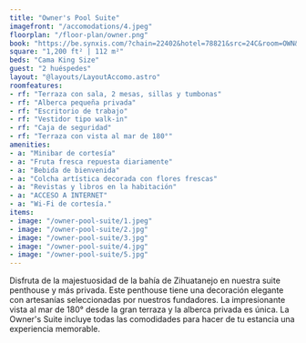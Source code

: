 ```yaml
---
title: "Owner's Pool Suite"
imagefront: "/accomodations/4.jpeg"
floorplan: "/floor-plan/owner.png"
book: "https://be.synxis.com/?chain=22402&hotel=78821&src=24C&room=OWN&locale=es-ES"
square: "1,200 ft² | 112 m²"
beds: "Cama King Size"
guest: "2 huéspedes"
layout: "@layouts/LayoutAccomo.astro"
roomfeatures:
- rf: "Terraza con sala, 2 mesas, sillas y tumbonas"
- rf: "Alberca pequeña privada"
- rf: "Escritorio de trabajo"
- rf: "Vestidor tipo walk-in"
- rf: "Caja de seguridad"
- rf: "Terraza con vista al mar de 180°"
amenities:
- a: "Minibar de cortesía"
- a: "Fruta fresca repuesta diariamente"
- a: "Bebida de bienvenida"
- a: "Colcha artística decorada con flores frescas"
- a: "Revistas y libros en la habitación"
- a: "ACCESO A INTERNET"
- a: "Wi-Fi de cortesía."
items:
- image: "/owner-pool-suite/1.jpeg"
- image: "/owner-pool-suite/2.jpg"
- image: "/owner-pool-suite/3.jpg"
- image: "/owner-pool-suite/4.jpg"
- image: "/owner-pool-suite/5.jpg"
---
```

Disfruta de la majestuosidad de la bahía de Zihuatanejo en nuestra suite penthouse y más privada. Este penthouse tiene una decoración elegante con artesanías seleccionadas por nuestros fundadores. La impresionante vista al mar de 180° desde la gran terraza y la alberca privada es única. La Owner's Suite incluye todas las comodidades para hacer de tu estancia una experiencia memorable.
